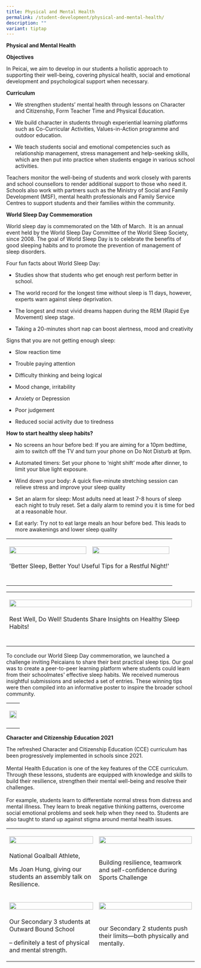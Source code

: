 ```yaml
---
title: Physical and Mental Health
permalink: /student-development/physical-and-mental-health/
description: ""
variant: tiptap
---
```

<p><strong>Physical and Mental Health</strong>
</p>
<p><strong>Objectives</strong>
</p>
<p>In Peicai, we aim to develop in our students a holistic approach to supporting
their well-being, covering physical health, social and emotional development
and psychological support when necessary.</p>
<p><strong>Curriculum</strong>
</p>
<ul data-tight="true" class="tight">
<li>
<p>We strengthen students’ mental health through lessons on Character and
Citizenship, Form Teacher Time and Physical Education.</p>
</li>
<li>
<p>We build character in students through experiential learning platforms
such as Co-Curricular Activities, Values-in-Action programme and outdoor
education.</p>
</li>
<li>
<p>We teach students social and emotional competencies such as relationship
management, stress management and help-seeking skills, which are then put
into practice when students engage in various school activities.</p>
</li>
</ul>
<p>Teachers monitor the well-being of students and work closely with parents
and school counsellors to render additional support to those who need it.
Schools also work with partners such as the Ministry of Social and Family
Development (MSF), mental health professionals and Family Service Centres
to support students and their families within the community.</p>
<p><strong>World Sleep Day Commemoration</strong>
</p>
<p>World sleep day is commemorated on the 14th of March.&nbsp; It is an annual
event held by the World Sleep Day Committee of the World Sleep Society,
since 2008. The goal of World Sleep Day is to celebrate the benefits of
good sleeping habits and to promote the prevention of management of sleep
disorders.</p>
<p>Four fun facts about World Sleep Day:</p>
<ul data-tight="true" class="tight">
<li>
<p>Studies show that students who get enough rest perform better in school.</p>
</li>
<li>
<p>The world record for the longest time without sleep is 11 days, however,
experts warn against sleep deprivation.</p>
</li>
<li>
<p>The longest and most vivid dreams happen during the REM (Rapid Eye Movement)
sleep stage.</p>
</li>
<li>
<p>Taking a 20-minutes short nap can boost alertness, mood and creativity</p>
</li>
</ul>
<p>Signs that you are not getting enough sleep:</p>
<ul data-tight="true" class="tight">
<li>
<p>Slow reaction time</p>
</li>
<li>
<p>Trouble paying attention</p>
</li>
<li>
<p>Difficulty thinking and being logical</p>
</li>
<li>
<p>Mood change, irritability</p>
</li>
<li>
<p>Anxiety or Depression</p>
</li>
<li>
<p>Poor judgement</p>
</li>
<li>
<p>Reduced social activity due to tiredness</p>
</li>
</ul>
<p><strong>How to start healthy sleep habits?</strong>
</p>
<ul data-tight="true" class="tight">
<li>
<p>No screens an hour before bed: If you are aiming for a 10pm bedtime, aim
to switch off the TV and turn your phone on Do Not Disturb at 9pm.</p>
</li>
<li>
<p>Automated timers: Set your phone to ‘night shift’ mode after dinner, to
limit your blue light exposure.</p>
</li>
<li>
<p>Wind down your body: A quick five-minute stretching session can relieve
stress and improve your sleep quality</p>
</li>
<li>
<p>Set an alarm for sleep: Most adults need at least 7-8 hours of sleep each
night to truly reset. Set a daily alarm to remind you it is time for bed
at a reasonable hour.</p>
</li>
<li>
<p>Eat early: Try not to eat large meals an hour before bed. This leads to
more awakenings and lower sleep quality</p>
</li>
</ul>
<table style="minWidth: 50px">
<colgroup>
<col>
<col>
</colgroup>
<tbody>
<tr>
<th rowspan="1" colspan="1">
<p></p>
<div class="isomer-image-wrapper">
<img style="width: 100%" height="auto" width="100%" alt="" src="/images/Student Development/world_sleep_day_25_1.jpg">
</div>
</th>
<th rowspan="1" colspan="1">
<p></p>
<div class="isomer-image-wrapper">
<img style="width: 100%" height="auto" width="100%" alt="" src="/images/Student Development/world_sleep_day_25_2.jpg">
</div>
</th>
</tr>
<tr>
<td rowspan="2" colspan="2">
<p>'Better Sleep, Better You! Useful Tips for a Restful Night!'</p>
</td>
</tr>
<tr></tr>
<tr>
<td rowspan="1" colspan="2">
<p></p>
</td>
</tr>
</tbody>
</table>
<table style="minWidth: 25px">
<colgroup>
<col>
</colgroup>
<tbody>
<tr>
<th rowspan="1" colspan="1">
<p></p>
<div class="isomer-image-wrapper">
<img style="width: 100%" height="auto" width="100%" alt="" src="/images/Student Development/world_sleep_day_25_3.png">
</div>
</th>
</tr>
<tr>
<td rowspan="1" colspan="1">
<p>Rest Well, Do Well! Students Share Insights on Healthy Sleep Habits!</p>
</td>
</tr>
<tr>
<td rowspan="1" colspan="1">
<p></p>
</td>
</tr>
</tbody>
</table>
<p>To conclude our World Sleep Day commemoration, we launched a challenge
inviting Peicaians to share their best practical sleep tips. Our goal was
to create a peer-to-peer learning platform where students could learn from
their schoolmates' effective sleep habits. We received numerous insightful
submissions and selected a set of entries. These winning tips were then
compiled into an informative poster to inspire the broader school community.</p>
<table style="minWidth: 25px">
<colgroup>
<col>
</colgroup>
<tbody>
<tr>
<th rowspan="1" colspan="1">
<p></p>
<div class="isomer-image-wrapper">
<img style="width: 100%" height="auto" width="100%" alt="" src="/images/Student Development/world_sleep_day_25_4.jpg">
</div>
</th>
</tr>
<tr>
<td rowspan="1" colspan="1">
<p></p>
</td>
</tr>
</tbody>
</table>
<p><strong>Character and Citizenship Education 2021</strong>
</p>
<p>The refreshed Character and Citizenship Education (CCE) curriculum has
been progressively implemented in schools since 2021.
<br>
<br>Mental Health Education is one of the key features of the CCE curriculum.
Through these lessons, students are equipped with knowledge and skills
to build their resilience, strengthen their mental well-being and resolve
their challenges.
<br>
<br>For example, students learn to differentiate normal stress from distress
and mental illness. They learn to break negative thinking patterns, overcome
social emotional problems and seek help when they need to. Students are
also taught to stand up against stigma around mental health issues.</p>
<table style="minWidth: 50px">
<colgroup>
<col>
<col>
</colgroup>
<tbody>
<tr>
<th rowspan="1" colspan="1">
<p></p>
<div class="isomer-image-wrapper">
<img style="width: 100%" height="auto" width="100%" alt="" src="/images/Student Development/phy_mental_2024_1.jpg">
</div>
</th>
<th rowspan="1" colspan="1">
<p></p>
<div class="isomer-image-wrapper">
<img style="width: 100%" height="auto" width="100%" alt="" src="/images/Student Development/phy_mental_2024_2.jpg">
</div>
</th>
</tr>
<tr>
<td rowspan="1" colspan="1">
<p>National Goalball Athlete,</p>
<p>Ms Joan Hung, giving our students an assembly talk on Resilience.</p>
</td>
<td rowspan="1" colspan="1">
<p>Building resilience, teamwork and self-confidence during Sports Challenge</p>
</td>
</tr>
<tr>
<td rowspan="1" colspan="1">
<p></p>
<div class="isomer-image-wrapper">
<img style="width: 100%" height="auto" width="100%" alt="" src="/images/Student Development/phy_mental_2024_3.jpg">
</div>
</td>
<td rowspan="1" colspan="1">
<p></p>
<div class="isomer-image-wrapper">
<img style="width: 100%" height="auto" width="100%" alt="" src="/images/Student Development/phy_mental_2024_4.jpg">
</div>
</td>
</tr>
<tr>
<td rowspan="1" colspan="1">
<p>Our Secondary 3 students at Outward Bound School</p>
<p>– definitely a test of physical and mental strength.</p>
</td>
<td rowspan="1" colspan="1">
<p>our Secondary 2 students push their limits—both physically and mentally.</p>
</td>
</tr>
</tbody>
</table>
<p></p>